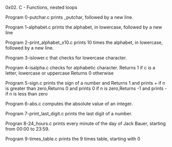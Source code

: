 0x02. C - Functions, nested loops

Program 0-putchar.c prints _putchar, followed by a new line.

Program 1-alphabet.c prints the alphabet, in lowercase, followed by a new line

Program 2-print_alphabet_x10.c  prints 10 times the alphabet, in lowercase, followed by a new line.

Program 3-islower.c that checks for lowercase character.

Program 4-isalpha.c checks for alphabetic character. Returns 1 if c is a letter, lowercase or uppercase Returns 0 otherwise

Program 5-sign.c prints the sign of a number and Returns 1 and prints + if n is greater than zero,Returns 0 and prints 0 if n is zero,Returns -1 and prints - if n is less than zero

Program 6-abs.c  computes the absolute value of an integer.

Program 7-print_last_digit.c prints the last digit of a number.

Progran 8-24_hours.c prints every minute of the day of Jack Bauer, starting from 00:00 to 23:59.

Program 9-times_table.c prints the 9 times table, starting with 0
